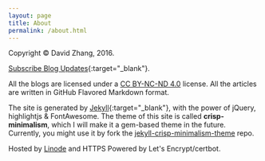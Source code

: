 ```yaml
---
layout: page
title: About
permalink: /about.html
---
```


Copyright &copy; David Zhang, 2016.

[Subscribe Blog Updates](/feed.xml){:target="_blank"}.

All the blogs are licensed under a [CC BY-NC-ND 4.0](http://creativecommons.org/licenses/by-nc-nd/4.0/) license. All the articles are written in GitHub Flavored Markdown format.

The site is generated by [Jekyll](https://jekyllrb.com){:target="_blank"}, with the power of jQuery, highlightjs & FontAwesome. The theme of this site is called __crisp-minimalism__, which I will make it a gem-based theme in the future. Currently, you might use it by fork the [jekyll-crisp-minimalism-theme](https://github.com/crispgm/jekyll-crisp-minimalism-theme) repo.

Hosted by [Linode](https://www.linode.com/?r=b94042abe57498d29cfde051fdf66d94b88d9d6b) and HTTPS Powered by Let's Encrypt/certbot.